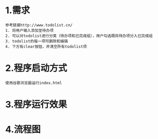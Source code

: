 # 1.需求
```
参考链接http://www.todolist.cn/
1. 将用户输入添加至待办项
2. 可以对todolist进行分类（待办项和已完成组），用户勾选既将待办项分入已完成组
3. todolist的每一项可删除和编辑
4. 下方有clear按钮，并清空所有todolist项
```
# 2.程序启动方式
```
使用谷歌浏览器运行index.html
```
# 3.程序运行效果
# 4.流程图